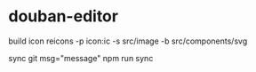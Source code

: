 # douban-editor


build icon
reicons -p  icon:ic -s src/image -b src/components/svg


sync git
msg="message" npm run sync
